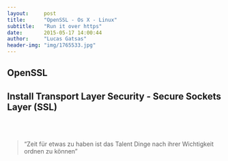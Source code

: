 ```yaml
---
layout:     post
title:      "OpenSSL - Os X - Linux"
subtitle:   "Run it over https"
date:       2015-05-17 14:00:44
author:     "Lucas Gatsas"
header-img: "img/1765533.jpg"
---
```

<h2 class="section-heading">OpenSSL</h2>
<h2 class="section-heading">Install Transport Layer Security - Secure Sockets Layer (SSL)</h2>



<!--
<a href="{{ site.baseurl }}/img/gli.png">
    <img src="{{ site.baseurl }}/img/gli.png" alt="Lucas Gatsas"  style="width:100%">
</a> -->


<br>


<br>
<blockquote>
“Zeit für etwas zu haben ist das Talent Dinge nach ihrer Wichtigkeit ordnen zu können” 
</blockquote>

